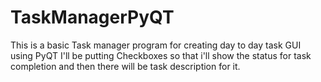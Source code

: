 # TaskManagerPyQT
This is a basic Task manager program for creating day to day task GUI using PyQT
I'll be putting Checkboxes so that i'll show the status for task completion and then there will be task description for it.